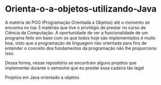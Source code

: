 # Orienta-o-a-objetos-utilizando-Java

A matéria de POO (Programação Orientada a Objetos) até o momento se encontra no top 3 matérias que tive o privilégio de prestar no curso de Ciência da Computação. A oportunidade de ver a funcionalidade de um programa feito em base com os que todos hoje são implementados é muito boa, visto que a programação de linguagem não orientada para fins de entender o conceito dos fundamentos da programação não lhe proporciona isso.

Dessa forma, nesse repositório se encontram alguns projetos que implementei durante o semestre que eu prestei essa cadeira tão legal

Projetos em Java orientado a objetos 
